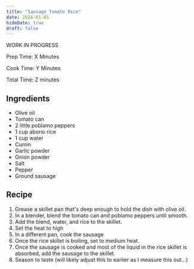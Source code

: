 ```yaml
---
title: "Sausage Tomato Rice"
date: 2024-01-01
hideDate: true
draft: false
---
```


WORK IN PROGRESS

Prep Time: X Minutes

Cook Time: Y Minutes

Total Time: Z minutes

## Ingredients

- Olive oil
- Tomato can
- 2 little poblamo peppers
- 1 cup aborio rice
- 1 cup water
- Cumin
- Garlic powder
- Onion powder
- Salt
- Pepper
- Ground sausage

  

## Recipe

1. Grease a skillet pan that's deep enough to hold the dish with olive oil.
2. In a blender, blend the tomato can and poblamo peppers until smooth.
3. Add the blend, water, and rice to the skillet.
4. Set the heat to high
5. In a different pan, cook the sausage
6. Once the rice skillet is boiling, set to medium heat.
7. Once the sausage is cooked and most of the liquid in the rice skillet is absorbed, add the sausage to the skillet.
8. Season to taste (will likely adjust this to earlier as I measure this out...)
